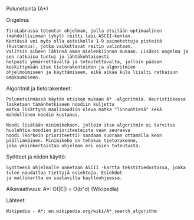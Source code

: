 Polunetsintä (A*)


Ongelma:

	TiraLabrassa toteutan ohjelman, jolla etsitään optimaalinen (mahdollisimman lyhyt) reitti läpi ASCII-kentän. 
	Kentässä voi myös olla asteikolla 1-9 painotettuja pisteitä (kustannus), jotka vaikuttavat reitin valintaan.
	Valitsin aiheen lähinnä oman mielenkiinnon mukaan. Lisäksi ongelma ja sen ratkaisu tuntui jo lähtökohtaisesti 
	helposti ymmärrettävältä ja toteutettavalta, jolloin pääsen keskittymään itse tietorakenteiden ja algoritmien 
	ohjelmoimiseen ja käyttämiseen, eikä aikaa kulu liialti ratkaisun omaksumiseen.


Algoritmit ja tietorakenteet:
	
	Polunetsinnässä käytän otsikon mukaan A* -algoritmia. Heuristiikassa lasketaan tämänhetkiseen noodiin kuljettu 
	matka lisättynä maalinoodiin oleva matka "linnuntienä" sekä mahdollinen noodin kustanus. 
	
	Noodi lisätään minimikekoon, jolloin itse algoritmin ei tarvitse huolehtia noodien prioriteeteista vaan seuraava
	noodi (korkein prioriteetti) saadaan suoraan ottamalla keon päällimmäinen. Minimikeko on tehokas tietorakenne, 
	joka yksinkertaistaa ohjelman eri osien toteutusta.
	


Syötteet ja niiden käyttö:

	Syötteenä ohjelmalle annetaan ASCII -kartta tekstitiedostossa, jonka tulee noudattaa tiettyjä esiehtoja. Esiehdot
	ja mallikartta on saatavilla käyttöohjeessa.
	
Aikavaativuus:
	A*: O(|E|) = O(b^d) (Wikipedia)

Lähteet:

	Wikipedia - A*: en.wikipedia.org/wiki/A*_search_algorithm